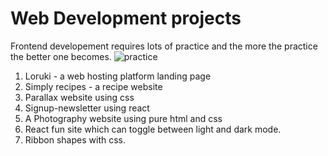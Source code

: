 # Web Development projects 

Frontend developement requires lots of practice and the more the practice the better one becomes. 
![practice](https://media.giphy.com/media/xT9DPjkNXsQuoZva6c/giphy.gif)

1. Loruki -  a web hosting platform landing page
2. Simply recipes - a recipe website 
3. Parallax website using css
4. Signup-newsletter using react
5. A Photography website using pure html and css
6. React fun site which can toggle between light and dark mode.
7. Ribbon shapes with css. 
